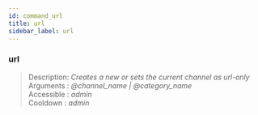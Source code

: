 ```yaml
---
id: command_url
title: url
sidebar_label: url
---
```


### url

> Description: _Creates a new or sets the current channel as url-only_<br>
> Arguments  : _@channel\_name \| @category\_name_<br>
> Accessible : _admin_<br>
> Cooldown   : _admin_<br>